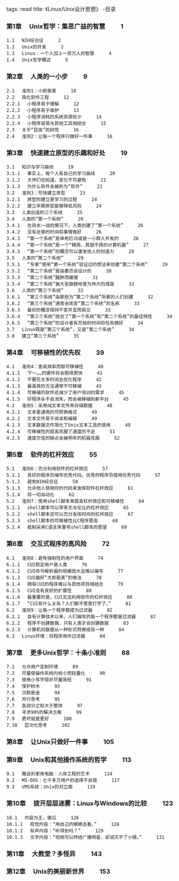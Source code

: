 tags: read
title: 《Linux/Unix设计思想》 -目录

### 第1章 　Unix哲学：集思广益的智慧 　 　1 

	1.1 　NIH综合征 　 　2 
	1.2 　Unix的开发 　 　2 
	1.3 　Linux：一个人加上一百万人的智慧 　 　4 
	1.4 　Unix哲学概述 　 　5 

### 第2章 　人类的一小步 　 　9 

	2.1 　准则1：小即是美 　 　10 
	2.2 　简化软件工程 　 　12 
	2.2.1 　小程序易于理解 　 　12 
	2.2.2 　小程序易于维护 　 　13 
	2.2.3 　小程序消耗的系统资源较少 　 　14 
	2.2.4 　小程序容易与其他工具相结合 　 　15 
	2.3 　关于“昆虫”的研究 　 　16 
	2.4 　准则2：让每一个程序只做好一件事 　 　16 

### 第3章 　快速建立原型的乐趣和好处 　 　19 

	3.1 　知识与学习曲线 　 　19 
	3.1.1 　事实上，每个人有自己的学习曲线 　 　20 
	3.1.2 　大师们也知道，变化不可避免 　 　21 
	3.1.3 　为什么软件会被称为“软件” 　 　21 
	3.2 　准则3：尽快建立原型 　 　23 
	3.2.1 　原型的建立是学习的过程 　 　24 
	3.2.2 　建立早期原型能够降低风险 　 　24 
	3.3 　人类创造的三个系统 　 　25 
	3.4 　人类的“第一个系统” 　 　26 
	3.4.1 　在背水一战的情况下，人类创建了“第一个系统” 　 　26 
	3.4.2 　没有足够的时间将事情做好 　 　26 
	3.4.3 　“第一个系统”是单枪匹马或是一小群人开发的 　 　26 
	3.4.4 　“第一个系统”是一个“精简、其貌不扬的计算机器” 　 　27 
	3.4.5 　“第一个系统”的概念可以激发他人的创造力 　 　28 
	3.5 　人类的“第二个系统” 　 　29 
	3.5.1 　“专家”使用“第一个系统”验证过的想法来创建“第二个系统” 　 　29 
	3.5.2 　“第二个系统”是由委员会设计的 　 　30 
	3.5.3 　“第二个系统”臃肿而缓慢 　 　31 
	3.5.4 　“第二个系统”被大张旗鼓地誉为伟大的成就 　 　32 
	3.6 　人类的“第三个系统” 　 　32 
	3.6.1 　“第三个系统”由那些为“第二个系统”所累的人们创建 　 　32 
	3.6.2 　“第三个系统”通常会改变“第二个系统”的名称 　 　33 
	3.6.3 　最初的概念保持不变并显而易见 　 　33 
	3.6.4 　“第三个系统”结合了“第一个系统”和“第二个系统”的最佳特性 　 　34 
	3.6.5 　“第三个系统”的设计者有充裕的时间将任务做好 　 　34 
	3.7 　Linux既是“第三个系统”，又是“第二个系统” 　 　34 
	3.8 　建立“第三个系统” 　 　35 

### 第4章 　可移植性的优先权 　 　39 

	4.1 　准则4：舍高效率而取可移植性 　 　40 
	4.1.1 　下一……的硬件将会跑得更快 　 　41 
	4.1.2 　不要花太多时间去优化程序 　 　42 
	4.1.3 　最高效的方法通常不可移植 　 　43 
	4.1.4 　可移植的软件还减少了用户培训的需求 　 　45 
	4.1.5 　好程序永不会消失，而会被移植到新平台 　 　45 
	4.2 　准则5：采用纯文本文件来存储数据 　 　48 
	4.2.1 　文本是通用的可转换格式 　 　49 
	4.2.2 　文本文件易于阅读和编辑 　 　49 
	4.2.3 　文本数据文件简化了Unix文本工具的使用 　 　49 
	4.2.4 　可移植性的提高克服了速度的不足 　 　51 
	4.2.5 　速度欠佳的缺点会被明年的机器克服 　 　52 

### 第5章 　软件的杠杆效应 　 　55 

	5.1 　准则6：充分利用软件的杠杆效应 　 　57 
	5.1.1 　良好的程序员编写优秀代码，优秀的程序员借用优秀代码 　 　57 
	5.1.2 　避免NIH综合征 　 　58 
	5.1.3 　允许他人使用你的代码来发挥软件杠杆效应 　 　61 
	5.1.4 　将一切自动化 　 　62 
	5.2 　准则7：使用shell脚本来提高杠杆效应和可移植性 　 　64 
	5.2.1 　shell脚本可以带来无与伦比的杠杆效应 　 　65 
	5.2.2 　shell脚本还可以充分发挥时间的杠杆效应 　 　67 
	5.2.3 　shell脚本的可移植性比C程序更高 　 　68 
	5.2.4 　抵制采用C语言来重写shell脚本的愿望 　 　69 

### 第6章 　交互式程序的高风险 　 　72 

	6.1 　准则8：避免强制性的用户界面 　 　74 
	6.1.1 　CUI假定用户是人类 　 　76 
	6.1.2 　CUI命令解析器的规模庞大且难以编写 　 　77 
	6.1.3 　CUI偏好“大即是美”的做法 　 　78 
	6.1.4 　拥有CUI的程序难以与其他项目相结合 　 　79 
	6.1.5 　CUI没有良好的扩展性 　 　80 
	6.1.6 　最重要的是，CUI无法利用软件的杠杆效应 　 　80 
	6.1.7 　“CUI有什么关系？人们都不愿意打字了。” 　 　81 
	6.2 　准则9：让每一个程序都成为过滤器 　 　82 
	6.2.1 　自有计算技术以来，人们编写的每一个程序都是过滤器 　 　82 
	6.2.2 　程序不创建数据，只有人类才会创建数据 　 　83 
	6.2.3 　计算机将数据从一种形式转换成另一种 　 　84 
	6.3 　Linux环境：将程序用作过滤器 　 　84 

### 第7章 　更多Unix哲学：十条小准则 　 　88 

	7.1 　允许用户定制环境 　 　89 
	7.2 　尽量使操作系统内核小而轻量化 　 　90 
	7.3 　使用小写字母并尽量简短 　 　91 
	7.4 　保护树木 　 　93 
	7.5 　沉默是金 　 　94 
	7.6 　并行思考 　 　95 
	7.7 　各部分之和大于整体 　 　97 
	7.8 　寻求90%的解决方案 　 　99 
	7.9 　更坏就是更好 　 　100 
	7.10 　层次化思考 　 　102 

### 第8章 　让Unix只做好一件事 　 　105 


### 第9章 　Unix和其他操作系统的哲学 　 　113 

	9.1 　雅达利家用电脑：人体工程的艺术 　 　114 
	9.2 　MS-DOS：七千多万用户的选择不会错 　 　117 
	9.3 　VMS系统：Unix的对立面 　 　119 

### 第10章 　拨开层层迷雾：Linux与Windows的比较 　 　123 

	10.1 　内容为王，傻瓜 　 　126 
	10.1.1 　视觉内容：“用自己的眼睛去看。” 　 　128 
	10.1.2 　有声内容：“听得到吗？” 　 　129 
	10.1.3 　文字内容：“视频可以终结广播明星，却消灭不了小报。” 　 　131 

### 第11章 　大教堂？多怪异 　 　143 


### 第12章 　Unix的美丽新世界 　 　153 

